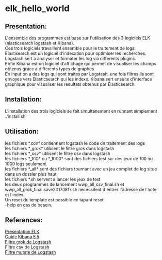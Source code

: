 # elk_hello_world
<section>
	<h1>
		Presentation:
	</h1>
	<p>
		L'ensemble des programmes est base sur l'utilisation des 3 logiciels ELK (elasticsearch logstash et Kibana).
		<br>
		Ces trois logiciels travaillent ensemble pour le traitement de logs.
		<br>
		Elastisearch est un logiciel d'indexation pour optimiser les recherches.
		<br>
		Logstash sert a analyser et formater les log via differents plugins.
		<br>
		Enfin Kibana est un logiciel d'affichage qui permet de visualiser les champs obtenus grace a differents types de graphes.
		<br>
		En input on a des logs qui sont traites par Logstash, une fois filtres ils sont envoyes vers Elasticsearch qui les indexe. Kibana sert ensuite d'interface graphique pour visualiser les resultats obtenus par Elasticsearch.
	</p>
</section>
<section>
	<h1>
		Installation:
	</h1>
	<p>
		L'installation des trois logiciels se fait simultanement en runnant simplement ./install.sh
	</p>
</section>
<section>
	<h1>
		Utilisation:
	</h1>
	<p>
		les fichiers *.conf contiennent logstash le code de traitement des logs	
		<br>
		les fichiers *_grok* utilisent le filtre grok dans logstash
		<br>
		les fichiers *_csv* utilisent le filtre csv dans logstash
		<br>
		les fichiers *_100* ou *_1000* sont des fichiers test sur des jeux de 100 ou 1000 logs seulement
		<br>
		les fichiers *_all* sont des fichiers tournant avec un jeu complet de log situe dans un dossier plus haut
		<br>
		les fichiers *.sh servent a lancer les jeux de test
		<br>
		les deux programmes de lancement wwp_all_csv_final.sh et wwp_all_grok_final.save20170817.sh necessitent d'entrer l'adresse de l'hote et l'index.
		<br>
		Un reset du template est possible en tapant reset.
		<br>
		-help en cas de besoin.
	</p>
</section>
<section>
	<h1>
		References:
	</h1>
	<p>
		<a href="https://blog.netapsys.fr/vos-logs-passent-la-seconde-avec-elk-elasticsearch-logstash-kibana/">
			Presentation ELK
		</a>
		<br>
		<a href="https://www.elastic.co/guide/en/kibana/5.5/index.html">
			Guide Kibana 5.5
		</a>
		<br>
		<a href="https://www.elastic.co/guide/en/logstash/current/plugins-filters-grok.html">
			Filtre grok de Logstash
		</a>
		<br>
		<a href="https://www.elastic.co/guide/en/logstash/current/plugins-filters-csv.html">
			Filtre csv de Logstash
		</a>
		<br>
		<a href="https://www.elastic.co/guide/en/logstash/current/plugins-filters-mutate.html">
			Filtre mutate de Logstash
		</a>
	</p>
</section>
